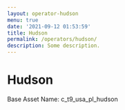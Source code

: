 ```yaml
---
layout: operator-hudson
menu: true
date: '2021-09-12 01:53:59'
title: Hudson
permalink: /operators/hudson/
description: Some description.
---
```


# Hudson

Base Asset Name: c_t9_usa_pl_hudson